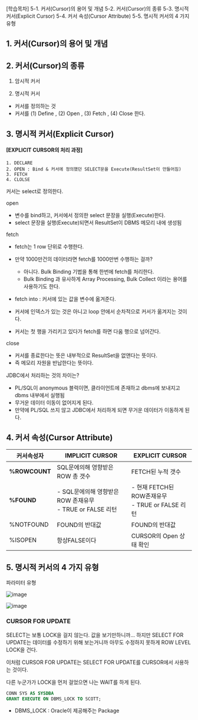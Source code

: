 [학습목차] 
5-1. 커서(Cursor)의 용어 및 개념
5-2. 커서(Cursor)의 종류
5-3. 명시적 커서(Explicit Cursor)
5-4. 커서 속성(Cursor Attribute)
5-5. 명시적 커서의 4 가지 유형


## 1. 커서(Cursor)의 용어 및 개념
## 2. 커서(Cursor)의 종류
1. 암시적 커서

2. 명시적 커서
- 커서를 정의하는 것
- 커서를 (1) Define , (2) Open , (3) Fetch , (4) Close 한다.


## 3. 명시적 커서(Explicit Cursor)

#### [EXPLICIT CURSOR의 처리 과정]

```
1. DECLARE
2. OPEN : Bind & 커서에 정의했던 SELECT문을 Execute(ResultSet이 만들어짐)
3. FETCH
4. CLOLSE
```

커서는 select로 정의한다. 



open
- 변수를 bind하고, 커서에서 정의한 select 문장을 실행(Execute)한다. 
- select 문장을 실행(Execute)되면서 ResultSet이 DBMS 메모리 내에 생성됨


fetch
- fetch는 1 row 단위로 수행한다.
- 만약 1000만건의 데이터라면 fetch를 1000만번 수행하는 걸까?
  - 아니다. Bulk Binding 기법을 통해 한번에 fetch를 처리한다. 
  - Bulk Binding 과 유사하게 Array Processing, Bulk Collect 이라는 용어를 사용하기도 한다. 
- fetch into : 커서에 있는 값을 변수에 옮겨준다.

- 커서에 인덱스가 있는 것은 아니고 loop 안에서 순차적으로 커서가 옮겨지는 것이다. 
- 커서는 첫 행을 가리키고 있다가 fetch를 하면 다움 행으로 넘어간다. 



close
- 커서를 종료한다는 뜻은 내부적으로 ResultSet을 없앤다는 뜻이다. 
- 즉 메모리 자원을 반납한다는 뜻이다. 



JDBC에서 처리하는 것의 차이는?
- PL/SQL이 anonymous 블럭이면, 클라이언트에 존재하고 dbms에 보내지고 dbms 내부에서 실행됨
- 무거운 데이터 이동이 없어지게 된다.
- 만약에 PL/SQL 쓰지 않고 JDBC에서 처리하게 되면 무거운 데이터가 이동하게 된다. 


## 4. 커서 속성(Cursor Attribute)

|커서속성자 |IMPLICIT CURSOR |EXPLICIT CURSOR|
|-----------|---------------|----------------|
|**%ROWCOUNT** |SQL문에의해 영향받은 ROW 총 갯수| FETCH된 누적 갯수 |
|**%FOUND** |- SQL문에의해 영향받은ROW 존재유무<br> - TRUE or FALSE 리턴<br> |- 현재 FETCH된 ROW존재유무<br> - TRUE or FALSE 리턴|
|%NOTFOUND|FOUND의 반대값| FOUND의 반대값|
|%ISOPEN| 항상FALSE이다| CURSOR의 Open 상태 확인|


## 5. 명시적 커서의 4 가지 유형


파라미터 유형

![image](https://user-images.githubusercontent.com/77392444/124404114-6d063400-dd74-11eb-882b-70935ef2fa32.png)


![image](https://user-images.githubusercontent.com/77392444/124404134-8d35f300-dd74-11eb-9da5-b0cb5d1da49f.png)

### CURSOR FOR UPDATE
SELECT는 보통 LOCK을 걸지 않는다. 값을 보기만하니까...
하지만 SELECT FOR UPDATE는 데이터를 수정하기 위해 보는거니까 아무도 수정하지 못하게 ROW LEVEL LOCK을 건다. 

이처럼 CURSOR FOR UPDATE는 SELECT FOR UPDATE를 CURSOR에서 사용하는 것이다. 

다른 누군가가 LOCK을 먼저 걸었으면 나는 WAIT를 하게 된다. 

```SQL
CONN SYS AS SYSDBA
GRANT EXECUTE ON DBMS_LOCK TO SCOTT;
```

- DBMS_LOCK : Oracle이 제공해주는 Package


